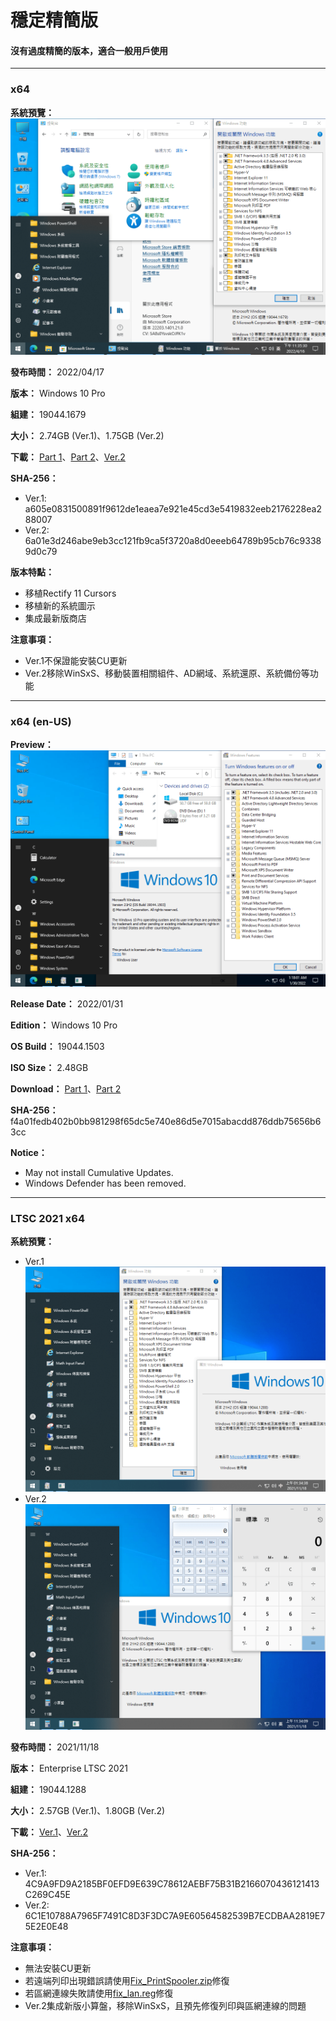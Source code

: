 # 穩定精簡版

#### 沒有過度精簡的版本，適合一般用戶使用

----

### x64

**系統預覽：**
![preview](/preview/19044.1679_220416.png)

**發布時間：** 2022/04/17

**版本：** Windows 10 Pro

**組建：** 19044.1679

**大小：** 2.74GB (Ver.1)、1.75GB (Ver.2)

**下載：** [Part 1](https://github.com/WhatTheBlock/WindowsSimplify/releases/download/w10.220416/19044.1679_220416.part1.rar)、[Part 2](https://github.com/WhatTheBlock/WindowsSimplify/releases/download/w10.220416/19044.1679_220416.part2.rar)、[Ver.2](https://github.com/WhatTheBlock/WindowsSimplify/releases/download/w10.220416/19044.1679_220416-2.iso)

**SHA-256：**
- Ver.1: a605e0831500891f9612de1eaea7e921e45cd3e5419832eeb2176228ea288007
- Ver.2: 6a01e3d246abe9eb3cc121fb9ca5f3720a8d0eeeb64789b95cb76c93389d0c79

**版本特點：**
- 移植Rectify 11 Cursors
- 移植新的系統圖示
- 集成最新版商店

**注意事項：**
- Ver.1不保證能安裝CU更新
- Ver.2移除WinSxS、移動裝置相關組件、AD網域、系統還原、系統備份等功能

----

### x64 (en-US)

**Preview：**
![preview](/preview/19044.1503_220130.png)

**Release Date：** 2022/01/31

**Edition：** Windows 10 Pro

**OS Build：** 19044.1503

**ISO Size：** 2.48GB

**Download：** [Part 1](https://github.com/WhatTheBlock/WindowsSimplify/releases/download/w10.220130/19044.1503_220130.part1.rar)、[Part 2](https://github.com/WhatTheBlock/WindowsSimplify/releases/download/w10.220130/19044.1503_220130.part2.rar)

**SHA-256：** f4a01fedb402b0bb981298f65dc5e740e86d5e7015abacdd876ddb75656b63cc

**Notice：**
- May not install Cumulative Updates.
- Windows Defender has been removed.

----

### LTSC 2021 x64

**系統預覽：**
- Ver.1
![preview](/preview/Win10_LTSC_19044.1288_211118.png)
- Ver.2
![preview](/preview/Win10_LTSC_19044.1288_211118v2.png)

**發布時間：** 2021/11/18

**版本：** Enterprise LTSC 2021

**組建：** 19044.1288

**大小：** 2.57GB (Ver.1)、1.80GB (Ver.2)

**下載：** [Ver.1](https://drive.google.com/uc?export=download&id=1h7Ir6jB1SMDUdeeWNWj-q_EWyGSea67d)、[Ver.2](https://drive.google.com/uc?export=download&id=1ZC-nGa-Q_SKHUKAStrAgp9GGCzINEpy4)

**SHA-256：**
- Ver.1: 4C9A9FD9A2185BF0EFD9E639C78612AEBF75B31B2166070436121413C269C45E
- Ver.2: 6C1E10788A7965F7491C8D3F3DC7A9E60564582539B7ECDBAA2819E75E2E0E48

**注意事項：**
- 無法安裝CU更新
- 若遠端列印出現錯誤請使用[Fix_PrintSpooler.zip](https://github.com/WhatTheBlock/WindowsSimplify/releases/download/w10.211118/Fix_PrintSpooler.zip)修復
- 若區網連線失敗請使用[fix_lan.reg](https://github.com/WhatTheBlock/WindowsSimplify/releases/download/w10.211118/fix_lan.reg)修復
- Ver.2集成新版小算盤，移除WinSxS，且預先修復列印與區網連線的問題
